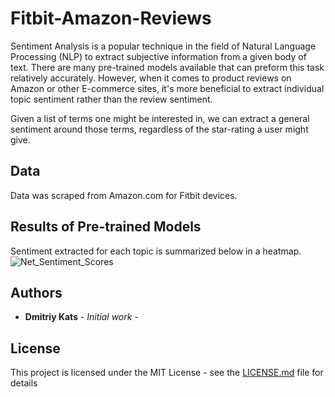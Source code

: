 # Fitbit-Amazon-Reviews
Sentiment Analysis is a popular technique in the field of Natural Language Processing (NLP) to extract subjective information from a given body of text. There are many pre-trained models available that can preform this task relatively accurately. However, when it comes to product reviews on Amazon or other E-commerce sites, it's more beneficial to extract individual topic sentiment rather than the review sentiment.

Given a list of terms one might be interested in, we can extract a general sentiment around those terms, regardless of the star-rating a user might give. 

## Data

Data was scraped from Amazon.com for Fitbit devices.

## Results of Pre-trained Models

Sentiment extracted for each topic is summarized below in a heatmap.
![Net_Sentiment_Scores](https://user-images.githubusercontent.com/47621473/62407421-3e222a80-b56d-11e9-8549-5ef543e9a467.png)


## Authors

* **Dmitriy Kats** - *Initial work* - 

## License

This project is licensed under the MIT License - see the [LICENSE.md](LICENSE.md) file for details
